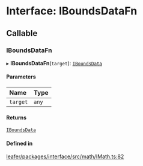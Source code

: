 # Interface: IBoundsDataFn

## Callable

### IBoundsDataFn

▸ **IBoundsDataFn**(`target`): [`IBoundsData`](IBoundsData.md)

#### Parameters

| Name | Type |
| :------ | :------ |
| `target` | `any` |

#### Returns

[`IBoundsData`](IBoundsData.md)

#### Defined in

[leafer/packages/interface/src/math/IMath.ts:82](https://github.com/leaferjs/leafer/blob/0c6b9de/packages/interface/src/math/IMath.ts#L82)
